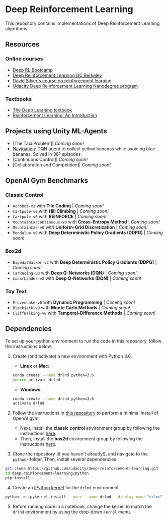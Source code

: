 # Deep Reinforcement Learning

This repository contains implementations of Deep Reinforcement Learning algorithms.

## Resources

### Online courses
* [Deep RL Bootcamp](https://sites.google.com/view/deep-rl-bootcamp/lectures)
* [Deep Reinforcement Learning UC Berkeley](http://rail.eecs.berkeley.edu/deeprlcourse/)
* [David Silver's course on reinforcement learning](http://www0.cs.ucl.ac.uk/staff/D.Silver/web/Teaching.html)
* [Udacity Deep Reinforcement Learning Nanodegree program](https://www.udacity.com/)

### Textbooks
* [The Deep Learning textbook](http://www.deeplearningbook.org/)
* [Reinforcement Learning: An Introduction](http://incompleteideas.net/book/the-book-2nd.html)

## Projects using Unity ML-Agents

* [The Taxi Problem]| _Coming soon!_
* [Navigation](https://github.com/Zulkhuu/reinforcement-learning/navigation/tree/master): DQN agent to collect yellow bananas while avoiding blue bananas. Solved in 381 episodes
* [Continuous Control]| _Coming soon!_
* [Collaboration and Competition]| _Coming soon!_

## OpenAI Gym Benchmarks

### Classic Control
- `Acrobot-v1` with **Tile Coding** | _Coming soon!_
- `Cartpole-v0` with **Hill Climbing** | _Coming soon!_
- `Cartpole-v0` with **REINFORCE** | _Coming soon!_
- `MountainCarContinuous-v0` with **Cross-Entropy Method** | _Coming soon!_
- `MountainCar-v0` with **Uniform-Grid Discretization** | _Coming soon!_
- `Pendulum-v0` with **Deep Deterministic Policy Gradients (DDPG)** | _Coming soon!_

### Box2d
- `BipedalWalker-v2` with **Deep Deterministic Policy Gradients (DDPG)** | _Coming soon!_
- `CarRacing-v0` with **Deep Q-Networks (DQN)** | _Coming soon!_
- `LunarLander-v2` with **Deep Q-Networks (DQN)** | _Coming soon!_

### Toy Text
- `FrozenLake-v0` with **Dynamic Programming** | _Coming soon!_
- `Blackjack-v0` with **Monte Carlo Methods** | _Coming soon!_
- `CliffWalking-v0` with **Temporal-Difference Methods** | _Coming soon!_

## Dependencies

To set up your python environment to run the code in this repository, follow the instructions below.

1. Create (and activate) a new environment with Python 3.6.

	- __Linux__ or __Mac__:
	```bash
	conda create --name drlnd python=3.6
	source activate drlnd
	```
	- __Windows__:
	```bash
	conda create --name drlnd python=3.6
	activate drlnd
	```

2. Follow the instructions in [this repository](https://github.com/openai/gym) to perform a minimal install of OpenAI gym.  
	- Next, install the **classic control** environment group by following the instructions [here](https://github.com/openai/gym#classic-control).
	- Then, install the **box2d** environment group by following the instructions [here](https://github.com/openai/gym#box2d).

3. Clone the repository (if you haven't already!), and navigate to the `python/` folder.  Then, install several dependencies.
```bash
git clone https://github.com/udacity/deep-reinforcement-learning.git
cd deep-reinforcement-learning/python
pip install .
```

4. Create an [IPython kernel](http://ipython.readthedocs.io/en/stable/install/kernel_install.html) for the `drlnd` environment.  
```bash
python -m ipykernel install --user --name drlnd --display-name "drlnd"
```

5. Before running code in a notebook, change the kernel to match the `drlnd` environment by using the drop-down `Kernel` menu.
